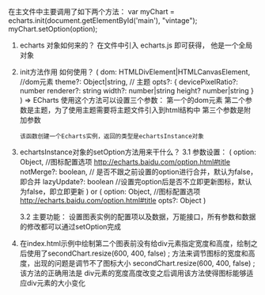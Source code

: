 在主文件中主要调用了如下两个方法：
    var myChart = echarts.init(document.getElementById('main'), "vintage");
    myChart.setOption(option);

1.  echarts 对象如何来的？
    在文件中引入 echarts.js 即可获得， 他是一个全局对象

2.  init方法作用 如何使用？
        (
            dom: HTMLDivElement|HTMLCanvasElement,      //dom元素
            theme?: Object|string,                      // 主题
            opts?: {
                devicePixelRatio?: number
                renderer?: string
                width?: number|string
                height? number|string
            }
        ) => ECharts
        使用这个方法可以设置三个参数：
            第一个的dom元素
            第二个参数是主题，为了使用主题需要将主题文件引入到html结构中
            第三个参数是附加参数

        该函数创建一个Echarts实例，返回的类型是echartsInstance对象

3.  echartsInstance对象的setOption方法用来干什么？
    3.1 参数设置：
        (
            option: Object,     //图标配置选项 http://echarts.baidu.com/option.html#title
            notMerge?: boolean,     // 是否不跟之前设置的option进行合并，默认为false，即合并
            lazyUpdate?: boolean    //设置完option后是否不立即更新图标，默认为false，即立即更新
        )
        or
        (
            option: Object,     //图标配置选项  http://echarts.baidu.com/option.html#title
            opts?: Object
        )

    3.2 主要功能：
        设置图表实例的配置项以及数据，万能接口，所有参数和数据的修改都可以通过setOption完成


4.  在index.html示例中绘制第二个图表前没有给div元素指定宽度和高度，绘制之后使用了secondChart.resize(600, 400, false) ; 方法来调节图标的宽度和高度，出现的问题是调节不了图标大小
    secondChart.resize(600, 400, false) ; 该方法的正确用法是 div元素的宽度高度改变之后调用该方法使得图标能够适应div元素的大小变化